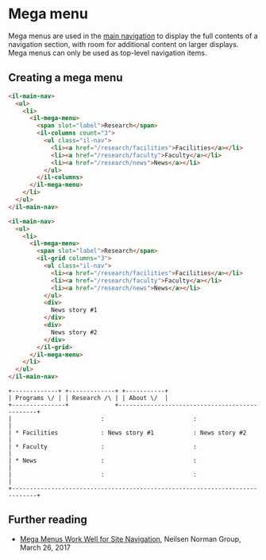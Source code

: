 # Mega menu

Mega menus are used in the [main navigation](../il-main-nav/README.md) to display the full contents of a navigation section, with room for additional content on larger displays. Mega menus can only be used as top-level navigation items.

## Creating a mega menu


```html
<il-main-nav>
  <ul>
    <li>
      <il-mega-menu>
        <span slot="label">Research</span>
        <il-columns count="3">
          <ul class="il-nav">
            <li><a href="/research/facilities">Facilities</a></li>
            <li><a href="/research/faculty">Faculty</a></li>
            <li><a href="/research/news">News</a></li>
          </ul>
        </il-columns>
      </il-mega-menu>
    </li>
  </ul>
</il-main-nav>
```

```html
<il-main-nav>
  <ul>
    <li>
      <il-mega-menu>
        <span slot="label">Research</span>
        <il-grid columns="3">
          <ul class="il-nav">
            <li><a href="/research/facilities">Facilities</a></li>
            <li><a href="/research/faculty">Faculty</a></li>
            <li><a href="/research/news">News</a></li>
          </ul>
          <div>
            News story #1
          </div>
          <div>
            News story #2
          </div>
        </il-grid>
      </il-mega-menu>
    </li>
  </ul>
</il-main-nav>
```

```
+-------------+ +-------------+ +-----------+
| Programs \/ | | Research /\ | | About \/  |
+---------------+             +-----------------------------------------------+
|                         :                         :                         |
| * Facilities            : News story #1           : News story #2           |
| * Faculty               :                         :                         |
| * News                  :                         :                         |
|                         :                         :                         |
+-----------------------------------------------------------------------------+
```

## Further reading

* [Mega Menus Work Well for Site Navigation](https://www.nngroup.com/articles/mega-menus-work-well/), Neilsen Norman Group, March 26, 2017


